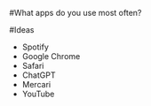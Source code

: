 #What apps do you use most often?

#Ideas
- Spotify
- Google Chrome
- Safari
- ChatGPT
- Mercari
- YouTube
